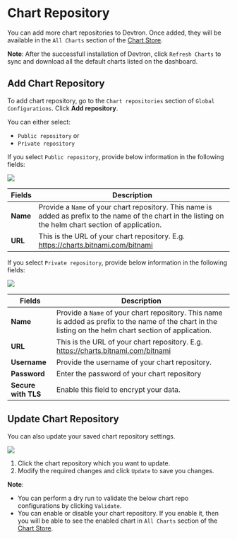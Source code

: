 # Chart Repository

You can add more chart repositories to Devtron. Once added, they will be available in the `All Charts` section of the [Chart Store](https://docs.devtron.ai/usage/deploy-chart/overview-of-charts).

**Note**: After the successfull installation of Devtron, click `Refresh Charts` to sync and download all the default charts listed on the dashboard.

## Add Chart Repository

To add chart repository, go to the `Chart repositories` section of `Global Configurations`. Click **Add repository**.

You can either select:
 * `Public repository` or
 * `Private repository`

If you select `Public repository`, provide below information in the following fields:

![](https://devtron-public-asset.s3.us-east-2.amazonaws.com/images/global-configurations/chart-repo/add-chart-repository-public.jpg)

| Fields | Description |
| --- | --- |
| **Name** | Provide a `Name` of your chart repository. This name is added as prefix to the name of the chart in the listing on the helm chart section of application. |
| **URL** | This is the URL of your chart repository. E.g. https://charts.bitnami.com/bitnami |


If you select `Private repository`, provide below information in the following fields:

![](https://devtron-public-asset.s3.us-east-2.amazonaws.com/images/global-configurations/chart-repo/add-chart-repository-private.jpg)

| Fields | Description |
| --- | --- |
| **Name** | Provide a `Name` of your chart repository. This name is added as prefix to the name of the chart in the listing on the helm chart section of application. |
| **URL** | This is the URL of your chart repository. E.g. https://charts.bitnami.com/bitnami |
| **Username** | Provide the username of your chart repository. |
| **Password** | Enter the password of your chart repository |
| **Secure with TLS** | Enable this field to encrypt your data. |


## Update Chart Repository

You can also update your saved chart repository settings. 

![](https://devtron-public-asset.s3.us-east-2.amazonaws.com/images/global-configurations/chart-repo/update-chart-repository.jpg)

1. Click the chart repository which you want to update. 
2. Modify the required changes and click `Update` to save you changes.

**Note**: 
* You can perform a dry run to validate the below chart repo configurations by clicking `Validate`.
* You can enable or disable your chart repository. If you enable it, then you will be able to see the enabled chart in `All Charts` section of the [Chart Store](https://docs.devtron.ai/usage/deploy-chart/overview-of-charts).

